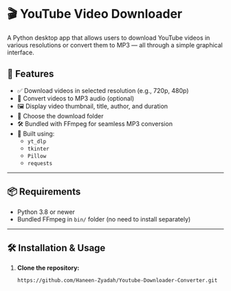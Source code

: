 # 🎬 YouTube Video Downloader

A Python desktop app that allows users to download YouTube videos in various resolutions or convert them to MP3 — all through a simple graphical interface.


## 🚀 Features

- ✅ Download videos in selected resolution (e.g., 720p, 480p)
- 🎵 Convert videos to MP3 audio (optional)
- 🖼️ Display video thumbnail, title, author, and duration
- 📂 Choose the download folder
- 🛠️ Bundled with FFmpeg for seamless MP3 conversion
- 🧠 Built using:
  - `yt_dlp`
  - `tkinter`
  - `Pillow`
  - `requests`

---

## 📦 Requirements

- Python 3.8 or newer
- Bundled FFmpeg in `bin/` folder (no need to install separately)

---

## 🛠️ Installation & Usage

1. **Clone the repository:**

   ```bash
   https://github.com/Haneen-Zyadah/Youtube-Downloader-Converter.git
